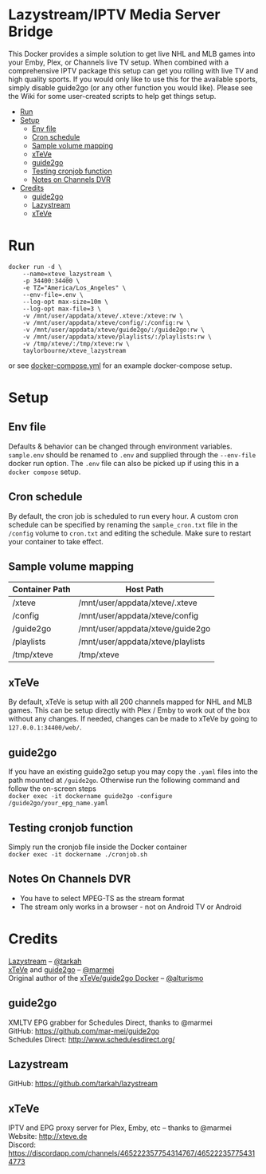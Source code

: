 # Lazystream/IPTV Media Server Bridge

This Docker provides a simple solution to get live NHL and MLB games into your Emby, Plex, or Channels live TV setup. When combined with a comprehensive IPTV package this setup can get you rolling with live TV and high quality sports. If you would only like to use this for the available sports, simply disable guide2go (or any other function you would like). Please see the Wiki for some user-created scripts to help get things setup.

- [Run](#run)
- [Setup](#setup)
	- [Env file](#env-file)
	- [Cron schedule](#cron-schedule)
	- [Sample volume mapping](#sample-volume-mapping)
	- [xTeVe](#xteve)
	- [guide2go](#guide2go)
	- [Testing cronjob function](#testing-cronjob-function)
	- [Notes on Channels DVR](#notes-on-channels-dvr)
- [Credits](#credits)
	- [guide2go](#guide2go-1)
	- [Lazystream](#lazystream)
	- [xTeVe](#xteve-1)

# Run

```
docker run -d \
	--name=xteve_lazystream \
	-p 34400:34400 \
	-e TZ="America/Los_Angeles" \
	--env-file=.env \
	--log-opt max-size=10m \
	--log-opt max-file=3 \
	-v /mnt/user/appdata/xteve/.xteve:/xteve:rw \
	-v /mnt/user/appdata/xteve/config/:/config:rw \
	-v /mnt/user/appdata/xteve/guide2go/:/guide2go:rw \
	-v /mnt/user/appdata/xteve/playlists/:/playlists:rw \
	-v /tmp/xteve/:/tmp/xteve:rw \
	taylorbourne/xteve_lazystream
```

or see [docker-compose.yml](docker-compose.yml) for an example docker-compose setup.

# Setup

## Env file

Defaults & behavior can be changed through environment variables. `sample.env` should be renamed to `.env` and supplied through the `--env-file` docker run option. The `.env` file can also be picked up if using this in a `docker compose` setup.

## Cron schedule

By default, the cron job is scheduled to run every hour. A custom cron schedule can be specified by renaming the `sample_cron.txt` file in the `/config` volume to `cron.txt` and editing the schedule. Make sure to restart your container to take effect.

## Sample volume mapping

| Container Path | Host Path                         |
| -------------- | --------------------------------- |
| /xteve         | /mnt/user/appdata/xteve/.xteve    |
| /config        | /mnt/user/appdata/xteve/config    |
| /guide2go      | /mnt/user/appdata/xteve/guide2go  |
| /playlists     | /mnt/user/appdata/xteve/playlists |
| /tmp/xteve     | /tmp/xteve                        |

## xTeVe

By default, xTeVe is setup with all 200 channels mapped for NHL and MLB games. This can be setup directly with Plex / Emby to work out of the box without any changes. If needed, changes can be made to xTeVe by going to `127.0.0.1:34400/web/`.

## guide2go

If you have an existing guide2go setup you may copy the `.yaml` files into the path mounted at `/guide2go`. Otherwise run the following command and follow the on-screen steps  
`docker exec -it dockername guide2go -configure /guide2go/your_epg_name.yaml`

## Testing cronjob function

Simply run the cronjob file inside the Docker container  
`docker exec -it dockername ./cronjob.sh`

## Notes On Channels DVR
* You have to select MPEG-TS as the stream format
* The stream only works in a browser - not on Android TV or Android

# Credits

[Lazystream](https://github.com/tarkah/lazystream) – [@tarkah](https://github.com/tarkah/)  
[xTeVe](https://github.com/xteve-project/xTeVe) and [guide2go](https://github.com/mar-mei/guide2go) – [@marmei](https://github.com/mar-mei)  
Original author of the [xTeVe/guide2go Docker](https://github.com/alturismo/xteve_guide2go) – [@alturismo](https://github.com/alturismo)

## guide2go

XMLTV EPG grabber for Schedules Direct, thanks to @marmei  
GitHub: https://github.com/mar-mei/guide2go  
Schedules Direct: http://www.schedulesdirect.org/

## Lazystream

GitHub: https://github.com/tarkah/lazystream

## xTeVe

IPTV and EPG proxy server for Plex, Emby, etc – thanks to @marmei  
Website: http://xteve.de  
Discord: https://discordapp.com/channels/465222357754314767/465222357754314773
